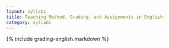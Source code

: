 ```yaml
---
layout: syllabi
title: Teaching Method, Grading, and Assignments in English
category: syllabi
---
```


{% include grading-english.markdown %}

















